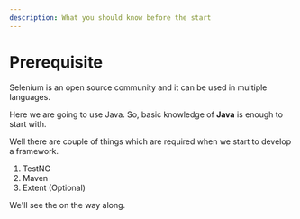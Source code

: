 ```yaml
---
description: What you should know before the start
---
```


# Prerequisite

Selenium is an open source community and it can be used in multiple languages.

Here we are going to use Java. So, basic knowledge of **Java** is enough to start with.

Well there are couple of things which are required when we start to develop a framework.

1. TestNG
2. Maven
3. Extent \(Optional\)

We'll see the on the way along.

